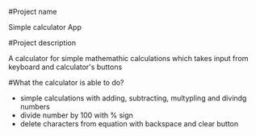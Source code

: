 #Project name

Simple calculator App

#Project description

A calculator for simple mathemathic calculations which takes input from keyboard and calculator's buttons

#What the calculator is able to do?
- simple calculations with adding, subtracting, multypling and divindg numbers
- divide number by 100 with % sign
- delete characters from equation with backspace and clear button